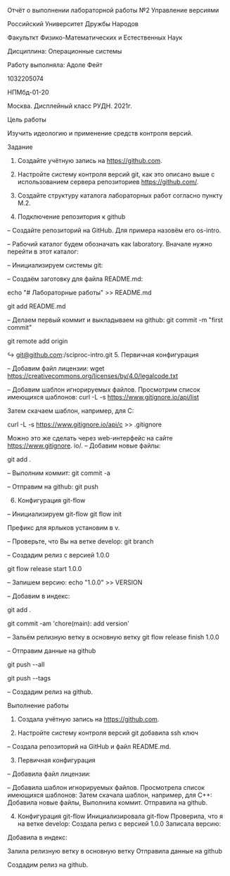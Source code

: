 Отчёт о выполнении лабораторной работы №2 Управление версиями


Российский Университет Дружбы Народов

Факульткт Физико-Математических и Естественных Наук

Дисциплина: Операционные системы

Работу выполняла: Адоле Фейт

1032205074

НПМбд-01-20

Москва. Дисплейный класс РУДН. 2021г.

Цель работы

Изучить идеологию и применение средств контроля версий.

Задание

1.	Создайте учётную запись на https://github.com.

2.	Настройте систему контроля версий git, как это описано выше c использованием сервера репозиториев https://github.com/.

3.	Создайте структуру каталога лабораторных работ согласно пункту М.2.

4.	Подключение репозитория к github

– Создайте репозиторий на GitHub. Для примера назовём его os-intro.

– Рабочий каталог будем обозначать как laboratory. Вначале нужно перейти в этот каталог:

– Инициализируем системы git:

– Создаём заготовку для файла README.md:

echo "# Лабораторные работы" >> README.md

git add README.md

– Делаем первый коммит и выкладываем на github: git commit -m "first commit"

git remote add origin

↪ git@github.com:/sciproc-intro.git 5. Первичная конфигурация

– Добавим файл лицензии: wget https://creativecommons.org/licenses/by/4.0/legalcode.txt

– Добавим шаблон игнорируемых файлов. Просмотрим список имеющихся шаблонов: curl -L -s https://www.gitignore.io/api/list

Затем скачаем шаблон, например, для C:

curl -L -s https://www.gitignore.io/api/c >> .gitignore

Можно это же сделать через web-интерфейс на сайте https://www.gitignore. io/. – Добавим новые файлы:

git add .
 

– Выполним коммит: git commit -a

– Отправим на github: git push

6. Конфигурация git-flow

– Инициализируем git-flow git flow init

Префикс для ярлыков установим в v.

– Проверьте, что Вы на ветке develop: git branch

– Создадим релиз с версией 1.0.0

git flow release start 1.0.0

– Запишем версию: echo "1.0.0" >> VERSION

– Добавим в индекс:

git add .

git commit -am 'chore(main): add version'

– Зальём релизную ветку в основную ветку git flow release finish 1.0.0

– Отправим данные на github

git push --all

git push --tags

– Создадим релиз на github.

Выполнение работы

1.	Создала учётную запись на https://github.com.

2.	Настройте систему контроля версий git добавила ssh ключ

– Создала репозиторий на GitHub и файл README.md.

3.	Первичная конфигурация

– Добавила файл лицензии:

– Добавила шаблон игнорируемых файлов. Просмотрела список имеющихся шаблонов:
Затем скачала шаблон, например, для C++:
Добавила новые файлы,
Выполнила коммит.
Отправила на github.

4.	Конфигурация git-flow Инициализировала git-flow Проверила, что я на ветке develop: Создала релиз с версией 1.0.0
Записала версию:

Добавила в индекс:

Залила релизную ветку в основную ветку
Отправила данные на github

Создадим релиз на github.





